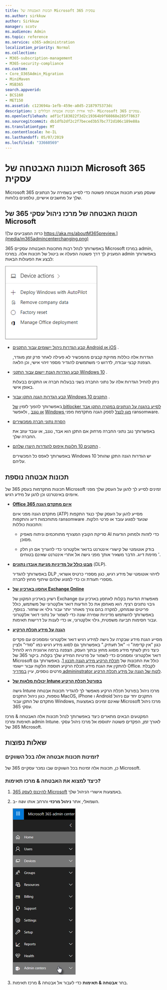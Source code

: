 ```yaml
---
title: תכונות האבטחה של Microsoft 365 עסקית
ms.author: sirkkuw
author: Sirkkuw
manager: scotv
ms.audience: Admin
ms.topic: reference
ms.service: o365-administration
localization_priority: Normal
ms.collection:
- M365-subscription-management
- M365-security-compliance
ms.custom:
- Core_O365Admin_Migration
- MiniMaven
- MSB365
search.appverid:
- BCS160
- MET150
ms.assetid: c123694a-1efb-459e-a8d5-2187975373dc
description: למד אודות תכונות אבטחה הכלולים ב- Microsoft 365 עסקיים.
ms.openlocfilehash: adf1cf183022f3d2c19364b9f60868e285f78637
ms.sourcegitcommit: db1dfb2df2c2f7beced3b57bc772d106c189e88a
ms.translationtype: MT
ms.contentlocale: he-IL
ms.lasthandoff: 05/07/2019
ms.locfileid: "33660569"
---
```

# <a name="microsoft-365-business-security-features"></a>תכונות האבטחה של Microsoft 365 עסקית

Microsoft 365 שעסק מציע תכונות אבטחה פשוטה כדי לסייע בשמירה על הנתונים שלך על מחשבים אישיים, טלפונים בלוחות.
    
## <a name="microsoft-365-business-admin-center-security-features"></a>תכונות האבטחה של מרכז ניהול עסקי 365 של Microsoft

![כרזה המצביעים על https://aka.ms/aboutM365preview.](media/m365admincenterchanging.png)

באפשרותך לנהל רבות מתכונות האבטחה עסקיים 365 Microsoft במרכז admin, המעניק לך דרך פשוטה הפעלה או ביטול של תכונות אלה. במרכז admin באפשרותך לבצע את הפעולות הבאות:
  
![Screenshot of the Devices card in the admin center](media/9982e784-dbf9-4a76-a159-bb3e2e5aa23f.png)
  
- [קבע הגדרות ניהול יישומים עבור התקנים Android או iOS](app-protection-settings-for-android-and-ios.md) . 
    
    הגדרות אלה כוללות מחיקת קבצים מהמכשיר לא פעילה לאחר פרק זמן מוגדר, הצפנת קבצי עבודה, לדרוש כי משתמשים להגדיר מספר זיהוי אישי, וכן הלאה.
    
- [קבע הגדרות הגנת יישום עבור התקני Windows 10](protection-settings-for-windows-10-devices.md) . 
    
    ניתן להחיל הגדרות אלה על נתוני החברה בשני בבעלות חברה או התקנים בבעלות באופן אישי.
    
- [קבע הגדרות הגנה התקן עבור Windows 10 התקנים](protection-settings-for-windows-10-pcs.md) . 
    
    באפשרותך להפוך לזמין [של bitlocker לסייע בהגנה על הנתונים במקרה התקן אבד או נגנב](https://go.microsoft.com/fwlink/p/?linkid=871405) , ולאפשר [Windows מגן לנצל](https://go.microsoft.com/fwlink/p/?linkid=871404) לספק הגנה מתקדמת מפני ransomware. 
    
- [הסרת נתוני חברה ממכשירים](remove-company-data.md)
    
    באפשרותך נגב נתוני החברה מרחוק אם התקן הוא אבד, נגנב, או עובד עוזב את החברה שלך.
    
- [התקנים 10 חלונות איפוס להגדרות היצרן שלהם](reset-devices-to-factory-settings.md) . 
    
    באפשרותך לאפס כל המכשירים Windows 10 יש הגדרות הגנה התקן שהוחל עליהם.
    
## <a name="additional-security-features"></a>תכונות אבטחה נוספת 

תכונות מתקדמות בעסק 365 של Microsoft זמינים לסייע לך להגן על העסק שלך מפני איומים באינטרנט וכן להגן על מידע רגיש.
  
- **[Office 365 איום מתקדם הגנה](https://support.office.com/article/e100fe7c-f2a1-4b7d-9e08-622330b83653)**
    
    מתקדם הגנה מפני איום (ATP) מסייע להגן על העסק שלך כנגד התקפות מתוחכמות דיוג והתקפות ransomware שנועד לפגוע עובד או פרטי הלקוח. התכונות כוללות:
    
  - סריקת הקובץ המצורף מתוחכמים וניתוח מאפיק AI כדי לזהות ולמחוק הודעות מסוכן.
    
  - בודק אוטומטי של קישורי אינטרנט בדואר אלקטרוני כדי להעריך אם הן חלק מזימת דיוג. הדבר משאיר אותך מפני גישה אל אתרי אינטרנט שאינם בטוחים '.
    
- **[מבט כולל על מדיניות מניעת אובדן נתונים](https://support.office.com/article/1966b2a7-d1e2-4d92-ab61-42efbb137f5e)** (DLP). 
    
    באפשרותך להגדיר DLP לזיהוי אוטומטי של מידע רגיש, כגון מספרי כרטיס אשראי, מספרי תעודת וכו כדי למנוע שלהם שיתוף מחוץ לחברה.
    
- **[אחסון בארכיון של Exchange Online](https://products.office.com/exchange/microsoft-exchange-online-archiving-email)**
    
    רשיון בארכיון המקוון של Exchange מאפשרת הודעות בקלות לאחסון בארכיון עם גיבוי נתונים רציף. הוא מאחסן את כל הודעות דואר אלקטרוני של משתמש, כולל פריטים שנמחקו, למקרה בהם צורך מאוחר יותר עבור גילוי או שחזור. בנוסף, באפשרותך להשתמש מדיניות שמירה שונה כדי לשמור על נתוני דואר אלקטרוני עבור חסימות תביעה משפטית, גילוי אלקטרוני, או כדי לענות על דרישות תאימות.
    
- **[הגנה על מידע תכלת הרקיע](https://go.microsoft.com/fwlink/p/?linkid=871406)**
    
    מסייע הגנת מידע שבקרה על גישה למידע רגיש דואר אלקטרוני ומסמכים עם פקדים כגון "אין קדימה" ו- "אל תעתיק." באפשרותך גם לסווג מידע רגיש כמו "סודי" ולציין כיצד ניתן לשתף מידע מסווג מחוץ ובתוך העסק. הצפנה ברמה ארגונית היא להחיל דואר אלקטרוני ומסמכים כדי לשמור על פרטיות המידע שלך בקלות. ביקור 365 של Microsoft כולל את התכונות של [תכלת הרקיע מידע הגנה תכנון 1](https://go.microsoft.com/fwlink/p/?linkid=871407). באפשרותך גם להתקין את הגנת מידע תכלת הרקיע תוספת הלקוח עבור יישומי Office. לקבלת פרטים נוספים, עיין [במדריך admininstrator לקוח של הגנה על מידע תכלת הרקיע](https://docs.microsoft.com/azure/information-protection/rms-client/client-admin-guide).
    
- **[יכולות מלאות של Intune בפורטל תכלת הרקיע](https://go.microsoft.com/fwlink/p/?linkid=871403)**
    
    גישה Intune מרכז ניהול בפורטל תכלת הרקיע מאפשר לך להגדיר תכונות אבטחה נוספות, כגון ניהול התקנים MacOS, iPhone ו Android התקנים יחד עם ניהול מתקדם של התקן עבור Windows, שאינם זמינים באמצעות Microsoft מרכז ניהול עסקי 365.
    
המקטעים הבאים מתארים כיצד באפשרותך לנהל תכונות אלה האבטחה &amp; מרכז תאימות ומרכז admin Intune. לאורך זמן, הפקדים פשוטה יתווספו אל מרכז ניהול עסקי 365 של Microsoft.
  
    
## <a name="faq"></a>שאלות נפוצות

 ### <a name="are-these-security-features-available-in-all-markets"></a>זמינות תכונות אבטחה אלה בכל השווקים?
  
כן, תכונות אלה זמינות בכל השווקים שבו נמכר עסקיים 365 של Microsoft.
  
### <a name="how-do-i-find-the-security-amp-compliance-center"></a>כיצד למצוא את האבטחה &amp; מרכז תאימות?
  
1. [להיכנס לעסק 365 Microsoft](https://portal.microsoft.com/) באמצעות אישורי הניהול שלך. 
    
2. ב- nav השמאלי, אתר **ניהול מרכזי** והרחב אותו. 
    
    ![נווט שמאלה במרכז הניהול של Microsoft 365, בחר ניהול מרכזי.](media/fa4484f8-c637-45fd-a7bd-bdb3abfd6c03.png)
  
3. בחר **אבטחה &amp; תאימות** כדי לעבור אל אבטחה &amp; מרכז תאימות.